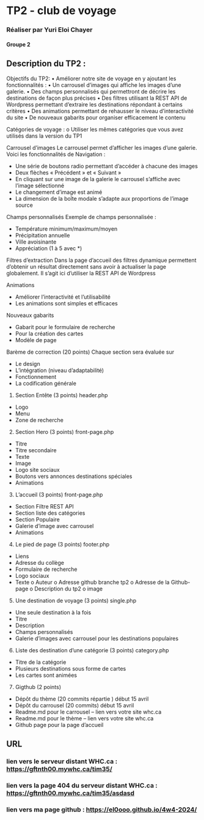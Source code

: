 # TP2 - club de voyage #
### Réaliser par Yuri Eloi Chayer
#### Groupe 2

## Description du TP2 : 
Objectifs du TP2:
•	Améliorer notre site de voyage en y ajoutant les fonctionnalités :
•	Un carrousel d’images qui affiche les images d’une galerie.
•	Des champs personnalisés qui permettront de décrire les destinations de façon plus précises
•	Des filtres utilisant la REST API de Wordpress permettant d’extraire les destinations répondant à certains critères 
•	Des animations permettant de rehausser le niveau d’interactivité du site
•	De nouveaux gabarits pour organiser efficacement le contenu

Catégories de voyage :
o	Utiliser les mêmes catégories que vous avez utilisés dans la version du TP1

Carrousel d’images
Le carrousel permet d’afficher les images d’une galerie. Voici  les fonctionnalités de Navigation :
-	Une série de boutons radio permettant d’accéder à chacune des images
-	Deux flèches « Précédent » et « Suivant »
-	En cliquant sur une image de la galerie le carrousel s’affiche avec l’image sélectionné
-	Le changement d’image est animé
-	La dimension de la boîte modale s’adapte aux proportions de l’image source


Champs personnalisés
Exemple de champs personnalisée :
-	Température minimum/maximum/moyen
-	Précipitation annuelle
-	Ville avoisinante
-	Appréciation (1 à 5 avec *)

Filtres d’extraction
Dans la page d’accueil des filtres dynamique permettent d’obtenir un résultat directement sans avoir à actualiser la page globalement. Il s’agit ici d’utiliser la REST API de Wordpress

Animations
-	Améliorer l’interactivité et l’utilisabilité
-	Les animations sont simples et efficaces

Nouveaux gabarits
-	Gabarit pour le formulaire de recherche
-	Pour la création des cartes
-	Modèle de page

Barème de correction (20 points)
Chaque section sera évaluée sur 
-	Le design
-	L’intégration (niveau d’adaptabilité)
-	Fonctionnement
-	La codification générale

1.	Section Entête  (3 points)
header.php
-	Logo
-	Menu
-	Zone de recherche

2.	Section Hero  (3 points)
front-page.php
-	Titre
-	Titre secondaire
-	Texte
-	Image
-	Logo site sociaux
-	Boutons vers annonces destinations spéciales
-	Animations

3.	L’accueil (3 points)
front-page.php
-	Section Filtre REST API
-	Section liste des catégories
-	Section Populaire
-	Galerie d’image avec carrousel
-	Animations

4.	Le pied de page (3 points)
footer.php
-	Liens
-	Adresse du collège
-	Formulaire de recherche
-	Logo sociaux
-	Texte
o	Auteur
o	Adresse github branche tp2
o	Adresse de la Github-page
o	Description du tp2
o	image

5.	Une destination de voyage (3 points)
single.php
-	Une seule destination à la fois
-	Titre
-	Description
-	Champs personnalisés
-	Galerie d’images avec carrousel pour les destinations populaires

6.	Liste des destination d’une catégorie (3 points)
category.php
-	Titre de la catégorie
-	Plusieurs destinations sous forme de cartes
-	Les cartes sont animées

7.	Gigthub (2 points)
-	Dépôt du thème (20 commits répartie ) début 15 avril
-	Dépôt du carrousel (20 commits) début 15 avril
-	Readme.md pour le carrousel – lien vers votre site  whc.ca
-	Readme.md pour le thème – lien vers votre site  whc.ca
-	Github page pour la page d’accueil




## URL
### lien vers le serveur distant WHC.ca : https://gftnth00.mywhc.ca/tim35/
### lien vers la page 404 du serveur distant WHC.ca : https://gftnth00.mywhc.ca/tim35/asdasd
### lien vers ma page github : https://el0ooo.github.io/4w4-2024/